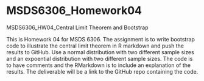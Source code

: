 # MSDS6306_Homework04
MSDS6306_HW04_Central Limit Theorem and Bootstrap

This is Homework 04 for MSDS 6306.  The assignment is to write bootstrap code to illustrate the central limit theorem in R markdown and push the results to GitHub.  Use a normal distribution with two different sample sizes and an expoential distribution with two different sample sizes.  The code is to have comments and the RMarkdown is to include an explanation of the results.  The deliverable will be a link to the GitHub repo containing the code. 
